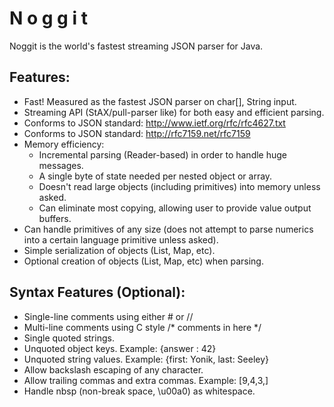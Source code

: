 N o g g i t
===========

Noggit is the world's fastest streaming JSON parser for Java.

Features:
---------
 - Fast!  Measured as the fastest JSON parser on char[], String input.
 - Streaming API (StAX/pull-parser like) for both easy and efficient parsing.
 - Conforms to JSON standard: http://www.ietf.org/rfc/rfc4627.txt
 - Conforms to JSON standard: http://rfc7159.net/rfc7159
 - Memory efficiency:
    - Incremental parsing (Reader-based) in order to handle huge messages.
    - A single byte of state needed per nested object or array.
    - Doesn't read large objects (including primitives) into memory unless asked.
    - Can eliminate most copying, allowing user to provide value output buffers.
 - Can handle primitives of any size (does not attempt to parse
   numerics into a certain language primitive unless asked).
 - Simple serialization of objects (List, Map, etc).
 - Optional creation of objects (List, Map, etc) when parsing.

Syntax Features (Optional):
---------------------------
 - Single-line comments using either # or //
 - Multi-line comments using C style /* comments in here */
 - Single quoted strings.
 - Unquoted object keys.  Example: {answer : 42}
 - Unquoted string values.  Example: {first: Yonik, last: Seeley}
 - Allow backslash escaping of any character.
 - Allow trailing commas and extra commas.  Example: [9,4,3,]
 - Handle nbsp (non-break space, \u00a0) as whitespace.
